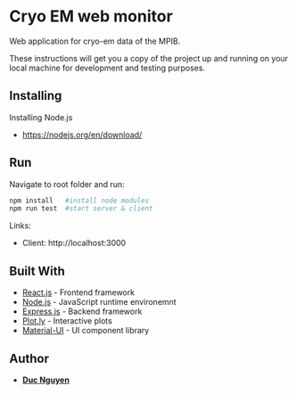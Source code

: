# Cryo EM web monitor 

Web application for cryo-em data of the MPIB.


These instructions will get you a copy of the project up and running on your local machine for development and testing purposes. 


## Installing

Installing Node.js
- https://nodejs.org/en/download/


## Run


Navigate to root folder and run:

```bash
npm install   #install node modules
npm run test  #start server & client
```

Links:
- Client: http://localhost:3000



## Built With

* [React.js](https://reactjs.org/) - Frontend framework
* [Node.js](https://nodejs.org/en/) - JavaScript runtime environemnt
* [Express.js](https://expressjs.com/) - Backend framework
* [Plot.ly](https://plotly.com/javascript/) - Interactive plots
* [Material-UI](https://material-ui.com/) - UI component library 



## Author

* **[Duc Nguyen](https://github.com/duc-ng)**




